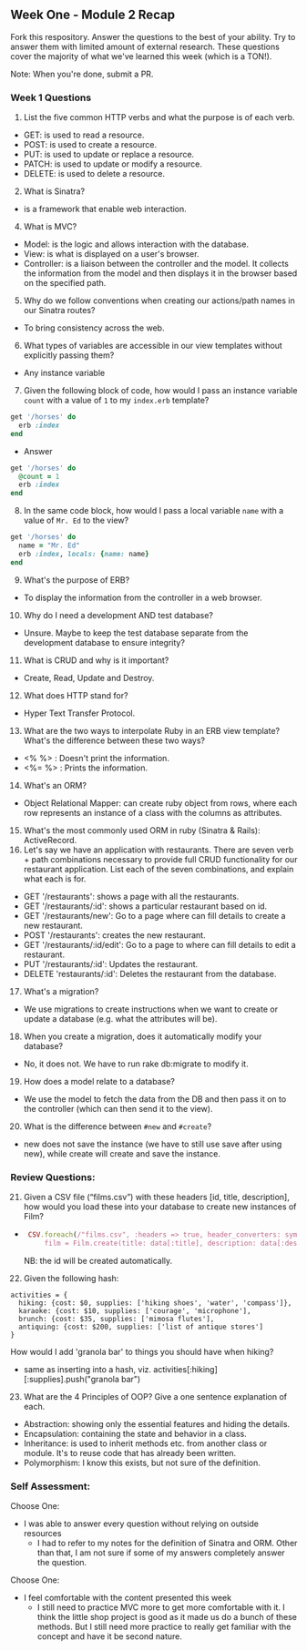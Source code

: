 ## Week One - Module 2 Recap

Fork this respository. Answer the questions to the best of your ability. Try to answer them with limited amount of external research. These questions cover the majority of what we've learned this week (which is a TON!).

Note: When you're done, submit a PR.

### Week 1 Questions

1. List the five common HTTP verbs and what the purpose is of each verb.
  - GET: is used to read a resource.
  - POST: is used to create a resource.
  - PUT: is used to update or replace a resource.
  - PATCH: is used to update or modify a resource.
  - DELETE: is used to delete a resource.
2. What is Sinatra?
  - is a framework that enable web interaction.
4. What is MVC?
  - Model: is the logic and allows interaction with the database.
  - View: is what is displayed on a user's browser.
  - Controller: is a liaison between the controller and the model. It collects the information from the model and then displays it in the browser based on the specified path.
5. Why do we follow conventions when creating our actions/path names in our Sinatra routes?
  - To bring consistency across the web.
6. What types of variables are accessible in our view templates without explicitly passing them?
  - Any instance variable
7. Given the following block of code, how would I pass an instance variable `count` with a value of `1` to my `index.erb` template?

  ```ruby
  get '/horses' do
    erb :index
  end
  ```
  - Answer

  ```ruby
  get '/horses' do
    @count = 1
    erb :index
  end
  ```

8. In the same code block, how would I pass a local variable `name` with a value of `Mr. Ed` to the view?

  ```ruby
  get '/horses' do
    name = "Mr. Ed"
    erb :index, locals: {name: name}
  end
  ```
9. What's the purpose of ERB?
  - To display the information from the controller in a web browser.
10. Why do I need a development AND test database?
  - Unsure. Maybe to keep the test database separate from the development database to ensure integrity?
11. What is CRUD and why is it important?
  - Create, Read, Update and Destroy.
12. What does HTTP stand for?
  - Hyper Text Transfer Protocol.
13. What are the two ways to interpolate Ruby in an ERB view template? What's the difference between these two ways?
  - <% %> : Doesn't print the information.
  - <%= %> : Prints the information.
14. What's an ORM?
  - Object Relational Mapper: can create ruby object from rows, where each row represents an instance of a class with the columns as attributes.
15. What's the most commonly used ORM in ruby (Sinatra & Rails): ActiveRecord.
16. Let's say we have an application with restaurants. There are seven verb + path combinations necessary to provide full CRUD functionality for our restaurant application. List each of the seven combinations, and explain what each is for.
  - GET '/restaurants': shows a page with all the restaurants.
  - GET '/restaurants/:id': shows a particular restaurant based on id.
  - GET '/restaurants/new': Go to a page where can fill details to create a new restaurant.
  - POST '/restaurants': creates the new restaurant.
  - GET '/restaurants/:id/edit': Go to a page to where can fill details to edit a restaurant.
  - PUT '/restaurants/:id': Updates the restaurant.
  - DELETE 'restaurants/:id': Deletes the restaurant from the database.
17. What's a migration?
  - We use migrations to create instructions when we want to create or update a database (e.g. what the attributes will be).
18. When you create a migration, does it automatically modify your database?
  - No, it does not. We have to run rake db:migrate to modify it.
19. How does a model relate to a database?
  - We use the model to fetch the data from the DB and then pass it on to the controller (which can then send it to the view).
20. What is the difference between `#new` and `#create`?
  - new does not save the instance (we have to still use save after using new), while create will create and save the instance.

### Review Questions:  
21. Given a CSV file (“films.csv”) with these headers [id, title, description], how would you load these into your database to create new instances of Film?  
  -  ```ruby
      CSV.foreach(/"films.csv", :headers => true, header_converters: symbol) do |data|
          film = Film.create(title: data[:title], description: data[:description])
     ```
      NB: the id will be created automatically.
22. Given the following hash:
```
activities = {
  hiking: {cost: $0, supplies: ['hiking shoes', 'water', 'compass']},
  karaoke: {cost: $10, supplies: ['courage', 'microphone'],
  brunch: {cost: $35, supplies: ['mimosa flutes'],
  antiquing: {cost: $200, supplies: ['list of antique stores']
}
```
How would I add 'granola bar' to things you should have when hiking?

  - same as inserting into a hash, viz. activities[:hiking][:supplies].push("granola bar")
23. What are the 4 Principles of OOP? Give a one sentence explanation of each.
  - Abstraction: showing only the essential features and hiding the details.
  - Encapsulation: containing the state and behavior in a class.
  - Inheritance: is used to inherit methods etc. from another class or module. It's to reuse code that has already been written.
  - Polymorphism: I know this exists, but not sure of the definition.
### Self Assessment:
Choose One:
* I was able to answer every question without relying on outside resources
  - I had to refer to my notes for the definition of Sinatra and ORM. Other than that, I am not sure if some of my answers completely answer the question.

Choose One:
* I feel comfortable with the content presented this week
  - I still need to practice MVC more to get more comfortable with it. I think the little shop project is good as it made us do a bunch of these methods. But I still need more practice to really get familiar with the concept and have it be second nature.
